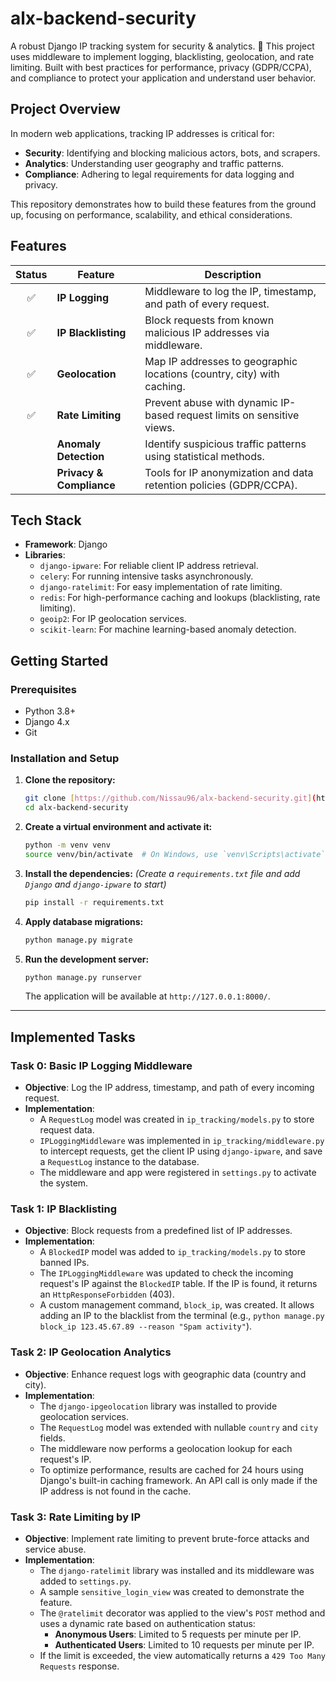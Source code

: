 # alx-backend-security
A robust Django IP tracking system for security &amp; analytics. 🔐 This project uses middleware to implement logging, blacklisting, geolocation, and rate limiting. Built with best practices for performance, privacy (GDPR/CCPA), and compliance to protect your application and understand user behavior.

## Project Overview

In modern web applications, tracking IP addresses is critical for:
- **Security**: Identifying and blocking malicious actors, bots, and scrapers.
- **Analytics**: Understanding user geography and traffic patterns.
- **Compliance**: Adhering to legal requirements for data logging and privacy.

This repository demonstrates how to build these features from the ground up, focusing on performance, scalability, and ethical considerations.

## Features

| Status | Feature                | Description                                                                 |
| :----: | ---------------------- | --------------------------------------------------------------------------- |
|   ✅    | **IP Logging** | Middleware to log the IP, timestamp, and path of every request.             |
|   ✅    | **IP Blacklisting** | Block requests from known malicious IP addresses via middleware.                           |
| ✅ | **Geolocation** | Map IP addresses to geographic locations (country, city) with caching. |
| ✅ | **Rate Limiting** | Prevent abuse with dynamic IP-based request limits on sensitive views. |
|   | **Anomaly Detection** | Identify suspicious traffic patterns using statistical methods.             |
|   | **Privacy & Compliance** | Tools for IP anonymization and data retention policies (GDPR/CCPA).         |


## Tech Stack

- **Framework**: Django
- **Libraries**:
  - `django-ipware`: For reliable client IP address retrieval.
  - `celery`: For running intensive tasks asynchronously.
  - `django-ratelimit`: For easy implementation of rate limiting.
  - `redis`: For high-performance caching and lookups (blacklisting, rate limiting).
  - `geoip2`: For IP geolocation services.
  - `scikit-learn`: For machine learning-based anomaly detection.

## Getting Started

### Prerequisites

- Python 3.8+
- Django 4.x
- Git

### Installation and Setup

1.  **Clone the repository:**
    ```bash
    git clone [https://github.com/Nissau96/alx-backend-security.git](https://github.com/Nissau96/alx-backend-security.git)
    cd alx-backend-security
    ```

2.  **Create a virtual environment and activate it:**
    ```bash
    python -m venv venv
    source venv/bin/activate  # On Windows, use `venv\Scripts\activate`
    ```

3.  **Install the dependencies:**
    *(Create a `requirements.txt` file and add `Django` and `django-ipware` to start)*
    ```bash
    pip install -r requirements.txt
    ```

4.  **Apply database migrations:**
    ```bash
    python manage.py migrate
    ```

5.  **Run the development server:**
    ```bash
    python manage.py runserver
    ```
    The application will be available at `http://127.0.0.1:8000/`.

---

## Implemented Tasks

### Task 0: Basic IP Logging Middleware

-   **Objective**: Log the IP address, timestamp, and path of every incoming request.
-   **Implementation**:
    -   A `RequestLog` model was created in `ip_tracking/models.py` to store request data.
    -   `IPLoggingMiddleware` was implemented in `ip_tracking/middleware.py` to intercept requests, get the client IP using `django-ipware`, and save a `RequestLog` instance to the database.
    -   The middleware and app were registered in `settings.py` to activate the system.

### Task 1: IP Blacklisting
- **Objective**: Block requests from a predefined list of IP addresses.
- **Implementation**:
    - A `BlockedIP` model was added to `ip_tracking/models.py` to store banned IPs.
    - The `IPLoggingMiddleware` was updated to check the incoming request's IP against the `BlockedIP` table. If the IP is found, it returns an `HttpResponseForbidden` (403).
    - A custom management command, `block_ip`, was created. It allows adding an IP to the blacklist from the terminal (e.g., `python manage.py block_ip 123.45.67.89 --reason "Spam activity"`).

### Task 2: IP Geolocation Analytics
- **Objective**: Enhance request logs with geographic data (country and city).
- **Implementation**:
    - The `django-ipgeolocation` library was installed to provide geolocation services.
    - The `RequestLog` model was extended with nullable `country` and `city` fields.
    - The middleware now performs a geolocation lookup for each request's IP.
    - To optimize performance, results are cached for 24 hours using Django's built-in caching framework. An API call is only made if the IP address is not found in the cache.

### Task 3: Rate Limiting by IP
- **Objective**: Implement rate limiting to prevent brute-force attacks and service abuse.
- **Implementation**:
    - The `django-ratelimit` library was installed and its middleware was added to `settings.py`.
    - A sample `sensitive_login_view` was created to demonstrate the feature.
    - The `@ratelimit` decorator was applied to the view's `POST` method and uses a dynamic rate based on authentication status:
        - **Anonymous Users**: Limited to 5 requests per minute per IP.
        - **Authenticated Users**: Limited to 10 requests per minute per IP.
    - If the limit is exceeded, the view automatically returns a `429 Too Many Requests` response.